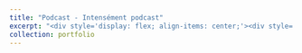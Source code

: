 ```yaml
---
title: "Podcast - Intensément podcast"
excerpt: "<div style='display: flex; align-items: center;'><div style='flex: 1; margin-right: 10px;'><p style='margin: 0; padding: 0;'>Thank you to the Intensément podcast for inviting me for a long interview. In this interview, several topics are addressed, such as the definition of autism, ADHD, giftedness, misconceptions, diagnosis, confusion between diagnoses, and many other things. 2023/10/06 </p></div><div style='flex: 1;'><iframe width='100%' height='60' src='https://www.youtube.com/embed/W8ghxKSoMOQ' frameborder='0' allow='accelerometer; autoplay; clipboard-write; encrypted-media; gyroscope; picture-in-picture' allowfullscreen></iframe></div></div>"
collection: portfolio
---
```


